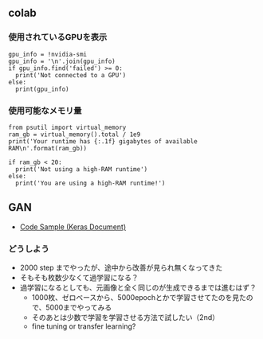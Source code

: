 ## colab

### 使用されているGPUを表示
```
gpu_info = !nvidia-smi
gpu_info = '\n'.join(gpu_info)
if gpu_info.find('failed') >= 0:
  print('Not connected to a GPU')
else:
  print(gpu_info)
```

### 使用可能なメモリ量
```
from psutil import virtual_memory
ram_gb = virtual_memory().total / 1e9
print('Your runtime has {:.1f} gigabytes of available RAM\n'.format(ram_gb))

if ram_gb < 20:
  print('Not using a high-RAM runtime')
else:
  print('You are using a high-RAM runtime!')
```


## GAN
- [Code Sample (Keras Document)](https://keras.io/examples/generative/dcgan_overriding_train_step/)

### どうしよう
- 2000 step までやったが、途中から改善が見られ無くなってきた
- そもそも枚数少なくて過学習になる？
- 過学習になるとしても、元画像と全く同じのが生成できるまでは進むはず？
  - 1000枚、ゼロベースから、5000epochとかで学習させてたのを見たので、5000までやってみる
  - そのあとは少数で学習を学習させる方法で試したい（2nd）
  - fine tuning or transfer learning?
